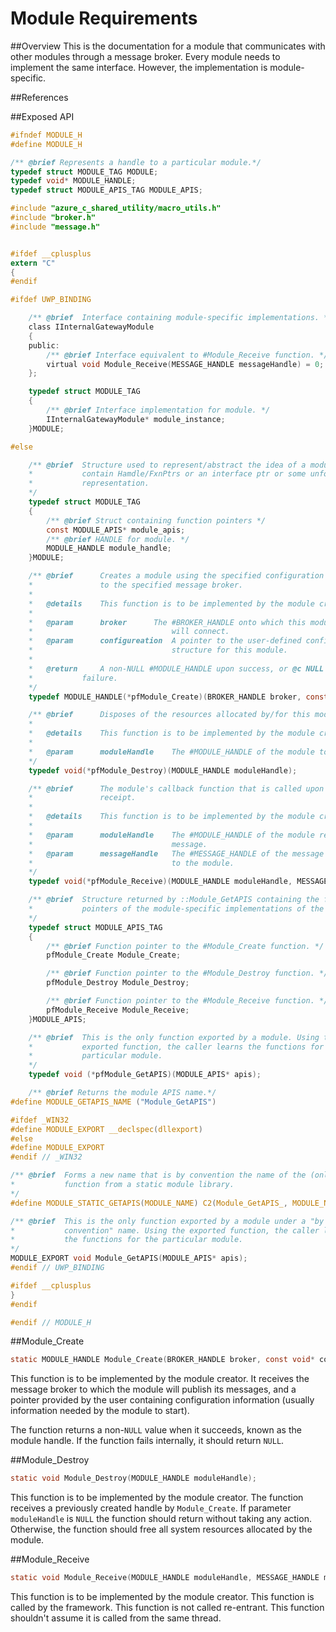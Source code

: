 # Module Requirements

##Overview
This is the documentation for a module that communicates with other modules through a message broker. 
Every module needs to implement the same interface. However, the implementation is module-specific.

##References

##Exposed API
```C
#ifndef MODULE_H
#define MODULE_H

/** @brief Represents a handle to a particular module.*/
typedef struct MODULE_TAG MODULE;
typedef void* MODULE_HANDLE;
typedef struct MODULE_APIS_TAG MODULE_APIS;

#include "azure_c_shared_utility/macro_utils.h"
#include "broker.h"
#include "message.h"


#ifdef __cplusplus
extern "C"
{
#endif

#ifdef UWP_BINDING

    /** @brief	Interface containing module-specific implementations. */
    class IInternalGatewayModule
    {
    public:
        /** @brief Interface equivalent to #Module_Receive function. */
        virtual void Module_Receive(MESSAGE_HANDLE messageHandle) = 0;
    };

    typedef struct MODULE_TAG
    {
        /** @brief Interface implementation for module. */
        IInternalGatewayModule* module_instance;
    }MODULE;

#else

    /** @brief	Structure used to represent/abstract the idea of a module.  May
    *			contain Hamdle/FxnPtrs or an interface ptr or some unforseen
    *			representation.
    */
    typedef struct MODULE_TAG
    {
        /** @brief Struct containing function pointers */
        const MODULE_APIS* module_apis;
        /** @brief HANDLE for module. */
        MODULE_HANDLE module_handle;
    }MODULE;

    /** @brief		Creates a module using the specified configuration connecting
    *				to the specified message broker.
    *
    *	@details	This function is to be implemented by the module creator.
    *
    *	@param		broker		The #BROKER_HANDLE onto which this module
    *								will connect.
    *	@param		configureation	A pointer to the user-defined configuration 
    *								structure for this module.
    *
    *	@return		A non-NULL #MODULE_HANDLE upon success, or @c NULL upon 
    *			failure.
    */
    typedef MODULE_HANDLE(*pfModule_Create)(BROKER_HANDLE broker, const void* configuration);

    /** @brief		Disposes of the resources allocated by/for this module.
    *
    *	@details	This function is to be implemented by the module creator.
    *
    *	@param		moduleHandle	The #MODULE_HANDLE of the module to be destroyed.
    */
    typedef void(*pfModule_Destroy)(MODULE_HANDLE moduleHandle);

    /** @brief		The module's callback function that is called upon message 
    *				receipt.
    *
    *	@details	This function is to be implemented by the module creator.
    *
    *	@param		moduleHandle	The #MODULE_HANDLE of the module receiving the
    *								message.
    *	@param		messageHandle	The #MESSAGE_HANDLE of the message being sent
    *								to the module.
    */
    typedef void(*pfModule_Receive)(MODULE_HANDLE moduleHandle, MESSAGE_HANDLE messageHandle);

    /** @brief	Structure returned by ::Module_GetAPIS containing the function
    *			pointers of the module-specific implementations of the interface.
    */
    typedef struct MODULE_APIS_TAG
    {
        /** @brief Function pointer to the #Module_Create function. */
        pfModule_Create Module_Create;

        /** @brief Function pointer to the #Module_Destroy function. */
        pfModule_Destroy Module_Destroy;

        /** @brief Function pointer to the #Module_Receive function. */
        pfModule_Receive Module_Receive;
    }MODULE_APIS;

    /** @brief	This is the only function exported by a module. Using the
    *			exported function, the caller learns the functions for the 
    *			particular module.
    */
    typedef void (*pfModule_GetAPIS)(MODULE_APIS* apis);

    /** @brief Returns the module APIS name.*/
#define MODULE_GETAPIS_NAME ("Module_GetAPIS")

#ifdef _WIN32
#define MODULE_EXPORT __declspec(dllexport)
#else
#define MODULE_EXPORT
#endif // _WIN32

/** @brief	Forms a new name that is by convention the name of the (only) exported 
*			function from a static module library.
*/
#define MODULE_STATIC_GETAPIS(MODULE_NAME) C2(Module_GetAPIS_, MODULE_NAME)

/** @brief	This is the only function exported by a module under a "by
*			convention" name. Using the exported function, the caller learns
*			the functions for the particular module.
*/
MODULE_EXPORT void Module_GetAPIS(MODULE_APIS* apis);
#endif // UWP_BINDING

#ifdef __cplusplus
}
#endif

#endif // MODULE_H
```

##Module_Create
```C
static MODULE_HANDLE Module_Create(BROKER_HANDLE broker, const void* configuration);
```
This function is to be implemented by the module creator. It receives the message broker 
to which the module will publish its messages, and a pointer provided by the user
containing configuration information (usually information needed by the module to start).

The function returns a non-`NULL` value when it succeeds, known as the module handle. 
If the function fails internally, it should return `NULL`.

##Module_Destroy
```C
static void Module_Destroy(MODULE_HANDLE moduleHandle);
```
This function is to be implemented by the module creator. The function receives a previously
created handle by `Module_Create`. If parameter `moduleHandle` is `NULL` the function should 
return without taking any action. Otherwise, the function should free all system resources
allocated by the module.

##Module_Receive
```C
static void Module_Receive(MODULE_HANDLE moduleHandle, MESSAGE_HANDLE messageHandle);
```
This function is to be implemented by the module creator. This function is called by the
framework. This function is not called re-entrant. This function shouldn't assume it is 
called from the same thread.
